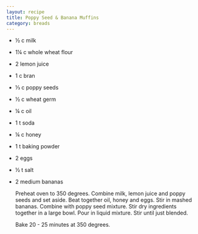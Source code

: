 ```yaml
---
layout: recipe
title: Poppy Seed & Banana Muffins
category: breads
---
```

- ½ c milk
- 1¼ c whole wheat flour
- 2  lemon juice
- 1 c bran
- ⅓ c poppy seeds
- ½ c wheat germ
- ¼ c oil
- 1 t soda
- ¼ c honey
- 1 t baking powder
- 2 eggs
- ½ t salt
- 2 medium bananas
  
  Preheat oven to 350 degrees.
  Combine milk, lemon juice and poppy seeds and set aside. Beat together oil, honey and eggs. Stir in mashed bananas. Combine with poppy seed mixture. Stir dry ingredients together in a large bowl. Pour in liquid mixture. Stir until just blended.
  
  Bake 20 - 25 minutes at 350 degrees.
